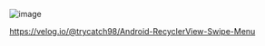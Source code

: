![image](https://github.com/user-attachments/assets/5bc22fff-c285-4e4d-8b4e-791b2a7ab717)

https://velog.io/@trycatch98/Android-RecyclerView-Swipe-Menu
